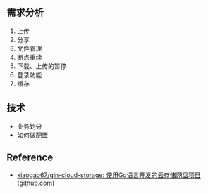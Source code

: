 ## 需求分析

1. 上传
2. 分享
3. 文件管理
4. 断点重续
5. 下载、上传的暂停
6. 登录功能
7. 缓存

## 技术

- 业务划分
- 如何做配置

## Reference

- [xiaogao67/gin-cloud-storage: 使用Go语言开发的云存储网盘项目 (github.com)](https://github.com/xiaogao67/gin-cloud-storage)
